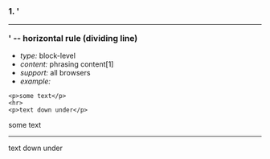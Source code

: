 ### 1. '<hr>' -- horizontal rule (dividing line)

* *type:* block-level
* *content:* phrasing content[1]
* *support:* all browsers
* *example:*
```
<p>some text</p>
<hr>
<p>text down under</p>
```
<p>some text</p>
<hr>
<p>text down under</p>
